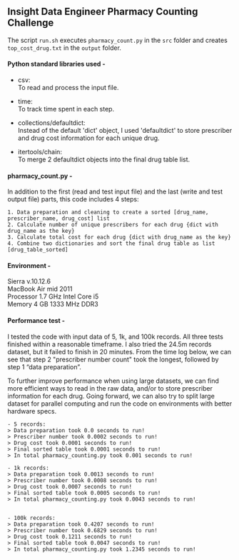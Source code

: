 ## Insight Data Engineer Pharmacy Counting Challenge

The script `run.sh` executes `pharmacy_count.py` in the `src` folder and creates `top_cost_drug.txt` in the `output` folder.

#### Python standard libraries used - 

- csv:  
  To read and process the input file.

- time:  
  To track time spent in each step.

- collections/defaultdict:  
  Instead of the default 'dict' object, I used 'defaultdict' to store prescriber and drug cost information for each unique drug.

- itertools/chain:  
  To merge 2 defaultdict objects into the final drug table list.


#### pharmacy_count.py - 

In addition to the first (read and test input file) and the last (write and test output file) parts, this code includes 4 steps:

    1. Data preparation and cleaning to create a sorted [drug_name, prescriber_name, drug_cost] list
    2. Calculate number of unique prescribers for each drug {dict with drug_name as the key}
    3. Calculate total cost for each drug {dict with drug_name as the key}
    4. Combine two dictionaries and sort the final drug table as list [drug_table_sorted]


#### Environment - 

Sierra v.10.12.6  
MacBook Air mid 2011  
Processor 1.7 GHz Intel Core i5  
Memory 4 GB 1333 MHz DDR3  


#### Performance test - 

I tested the code with input data of 5, 1k, and 100k records.  All three tests finished within a reasonable timeframe.  I also tried the 24.5m records dataset, but it failed to finish in 20 minutes.  From the time log below, we can see that step 2 "prescriber number count" took the longest, followed by step 1 “data preparation”.  

To further improve performance when using large datasets, we can find more efficient ways to read in the raw data, and/or to store prescriber information for each drug.  Going forward, we can also try to split large dataset for parallel computing and run the code on environments with better hardware specs.

    - 5 records:
    > Data preparation took 0.0 seconds to run!
    > Prescriber number took 0.0002 seconds to run!
    > Drug cost took 0.0001 seconds to run!
    > Final sorted table took 0.0001 seconds to run!
    > In total pharmacy_counting.py took 0.001 seconds to run!

    - 1k records:
    > Data preparation took 0.0013 seconds to run!
    > Prescriber number took 0.0008 seconds to run!
    > Drug cost took 0.0007 seconds to run!
    > Final sorted table took 0.0005 seconds to run!
    > In total pharmacy_counting.py took 0.0043 seconds to run!


    - 100k records:
    > Data preparation took 0.4207 seconds to run!
    > Prescriber number took 0.6829 seconds to run!
    > Drug cost took 0.1211 seconds to run!
    > Final sorted table took 0.0047 seconds to run!
    > In total pharmacy_counting.py took 1.2345 seconds to run!
